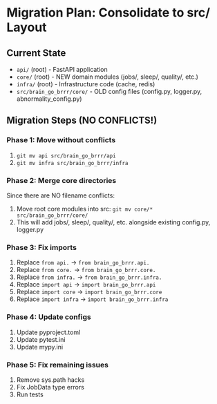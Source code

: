 # Migration Plan: Consolidate to src/ Layout

## Current State
- `api/` (root) - FastAPI application
- `core/` (root) - NEW domain modules (jobs/, sleep/, quality/, etc.)
- `infra/` (root) - Infrastructure code (cache, redis)
- `src/brain_go_brrr/core/` - OLD config files (config.py, logger.py, abnormality_config.py)

## Migration Steps (NO CONFLICTS!)

### Phase 1: Move without conflicts
1. `git mv api src/brain_go_brrr/api`
2. `git mv infra src/brain_go_brrr/infra`

### Phase 2: Merge core directories
Since there are NO filename conflicts:
1. Move root core modules into src: `git mv core/* src/brain_go_brrr/core/`
2. This will add jobs/, sleep/, quality/, etc. alongside existing config.py, logger.py

### Phase 3: Fix imports
1. Replace `from api.` → `from brain_go_brrr.api.`
2. Replace `from core.` → `from brain_go_brrr.core.`
3. Replace `from infra.` → `from brain_go_brrr.infra.`
4. Replace `import api` → `import brain_go_brrr.api`
5. Replace `import core` → `import brain_go_brrr.core`
6. Replace `import infra` → `import brain_go_brrr.infra`

### Phase 4: Update configs
1. Update pyproject.toml
2. Update pytest.ini
3. Update mypy.ini

### Phase 5: Fix remaining issues
1. Remove sys.path hacks
2. Fix JobData type errors
3. Run tests